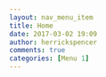 ```yaml
---
layout: nav_menu_item
title: Home
date: 2017-03-02 19:09
author: herrickspencer
comments: true
categories: [Menu 1]
---
```


